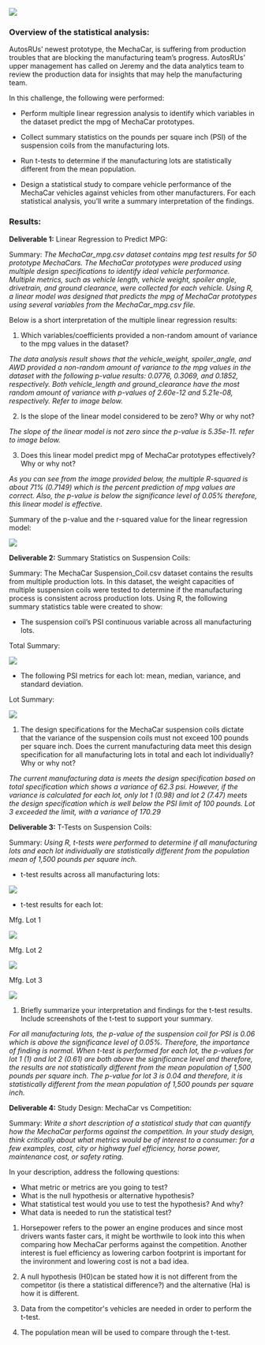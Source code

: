 ![](./pictures/pic9.png)

### Overview of the statistical analysis:

AutosRUs’ newest prototype, the MechaCar, is suffering from production troubles that are blocking the manufacturing team’s progress. AutosRUs’ upper management has called on Jeremy and the data analytics team to review the production data for insights that may help the manufacturing team.

In this challenge, the following were performed:

- Perform multiple linear regression analysis to identify which variables in the dataset predict the mpg of MechaCar prototypes.

- Collect summary statistics on the pounds per square inch (PSI) of the suspension coils from the manufacturing lots.

- Run t-tests to determine if the manufacturing lots are statistically different from the mean population.

- Design a statistical study to compare vehicle performance of the MechaCar vehicles against vehicles from other manufacturers. For each statistical analysis, you’ll write a summary interpretation of the findings.


### Results:

**Deliverable 1:** Linear Regression to Predict MPG:

Summary: *The MechaCar_mpg.csv dataset contains mpg test results for 50 prototype MechaCars. The MechaCar prototypes were produced using multiple design specifications to identify ideal vehicle performance. Multiple metrics, such as vehicle length, vehicle weight, spoiler angle, drivetrain, and ground clearance, were collected for each vehicle. Using R, a linear model was designed that predicts the mpg of MechaCar prototypes using several variables from the MechaCar_mpg.csv file.* 

Below is a short interpretation of the multiple linear regression results:

1. Which variables/coefficients provided a non-random amount of variance to the mpg values in the dataset?

*The data analysis result shows that the vehicle_weight, spoiler_angle, and AWD provided a non-random amount of variance to the mpg values in the dataset with the following p-value results: 0.0776, 0.3069, and 0.1852, respectively. Both vehicle_length and ground_clearance have the most random amount of variance with p-values of 2.60e-12 and 5.21e-08, respectively. Refer to image below.*

2. Is the slope of the linear model considered to be zero? Why or why not?

*The slope of the linear model is not zero since the p-value is 5.35e-11. refer to image below.* 

3. Does this linear model predict mpg of MechaCar prototypes effectively? Why or why not?

*As you can see from the image provided below, the multiple R-squared is about 71% (0.7149) which is the percent prediction of mpg values are correct. Also, the p-value is below the significance level of 0.05% therefore, this linear model is effective.*

Summary of the p-value and the r-squared value for the linear regression model:

![](./pictures/pic2.png)

**Deliverable 2:** Summary Statistics on Suspension Coils:

Summary: The MechaCar Suspension_Coil.csv dataset contains the results from multiple production lots. In this dataset, the weight capacities of multiple suspension coils were tested to determine if the manufacturing process is consistent across production lots. Using R, the following summary statistics table were created to show:

- The suspension coil’s PSI continuous variable across all manufacturing lots.

Total Summary:

![](./pictures/pic3.png)

- The following PSI metrics for each lot: mean, median, variance, and standard deviation.

Lot Summary:

![](./pictures/pic4.png)

1. The design specifications for the MechaCar suspension coils dictate that the variance of the suspension coils must not exceed 100 pounds per square inch. Does the current manufacturing data meet this design specification for all manufacturing lots in total and each lot individually? Why or why not?

*The current manufacturing data is meets the design specification based on total specification which shows a variance of 62.3 psi. However, if the variance is calculated for each lot, only lot 1 (0.98) and lot 2 (7.47) meets the design specification which is well below the PSI limit of 100 pounds. Lot 3 exceeded the limit, with a variance of 170.29*

**Deliverable 3:** T-Tests on Suspension Coils:

Summary: *Using R, t-tests were performed to determine if all manufacturing lots and each lot individually are statistically different from the population mean of 1,500 pounds per square inch.*

- t-test results across all manufacturing lots:

![](./pictures/pic5.png)

- t-test results for each lot:

Mfg. Lot 1

![](./pictures/pic6.png)


Mfg. Lot 2

![](./pictures/pic7.png)


Mfg. Lot 3

![](./pictures/pic8.png)

1. Briefly summarize your interpretation and findings for the t-test results. Include screenshots of the t-test to support your summary.

*For all manufacturing lots, the p-value of the suspension coil for PSI is 0.06 which is above the significance level of 0.05%. Therefore, the importance of finding is normal. When t-test is performed for each lot, the p-values for lot 1 (1) and lot 2 (0.61) are both above the significance level and therefore, the results are not statistically different from the mean population of 1,500 pounds per square inch. The p-value for lot 3 is 0.04 and therefore, it is statistically different from the mean population of 1,500 pounds per square inch.*

**Deliverable 4:** Study Design: MechaCar vs Competition:

Summary: *Write a short description of a statistical study that can quantify how the MechaCar performs against the competition. In your study design, think critically about what metrics would be of interest to a consumer: for a few examples, cost, city or highway fuel efficiency, horse power, maintenance cost, or safety rating.*

In your description, address the following questions:

- What metric or metrics are you going to test?
- What is the null hypothesis or alternative hypothesis?
- What statistical test would you use to test the hypothesis? And why?
- What data is needed to run the statistical test?

1. Horsepower refers to the power an engine produces and since most drivers wants faster cars, it might be worthwile to look into this when comparing how MechaCar performs against the competition. Another interest is fuel efficiency as lowering carbon footprint is important for the invironment and lowering cost is not a bad idea. 

2. A null hypothesis (H0)can be stated how it is not different from the competitor (is there a statistical difference?) and the alternative (Ha) is how it is different.

3. Data from the competitor's vehicles are needed in order to perform the t-test.

4. The population mean will be used to compare through the t-test.








